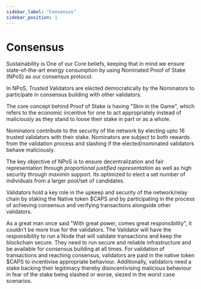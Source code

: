 ```yaml
---
sidebar_label: "Consensus"
sidebar_position: 1
---
```


# Consensus

Sustainability is One of our Core beliefs, keeping that in mind we ensure state-of-the-art energy consumption by using Nominated Proof of Stake (NPoS) as our consensus protocol.

In NPoS, Trusted Validators are elected democratically by the Nominators to participate in consensus building with other validators.

The core concept behind Proof of Stake is having "Skin in the Game", which refers to the economic incentive for one to act appropriately instead of maliciously as they stand to loose their stake in part or as a whole.

Nominators contribute to the security of the network by electing upto 16 trusted validators with their stake. Nominators are subject to both rewards from the validation process and slashing if the elected/nominated validators behave maliciously.

The key objective of NPoS is to ensure decentralization and fair representation through _proportional justified representation_ as well as high security through _maximin_ support. Its optimized to elect a set number of individuals from a larger pool/set of candidates.

Validators hold a key role in the upkeep and security of the network/relay chain by staking the Native token $CAPS and by participating in the process of achieving consensus and verifying transactions alongside other validators. 

As a great man once said "With great power, comes great responsibility", it couldn't be more true for the validators. The Validator will have the responsibility to run a Node that will validate transactions and keep the blockchain secure. They need to run secure and reliable infrastructure and be available for consensus building at all times. For validation of transactions and reaching consensus, validators are paid in the native token $CAPS to incentivise appropriate behaviour. Additionally, validators need a stake backing their legitimacy  thereby disincentivising malicious behaviour in fear of the stake being slashed or worse, siezed in the worst case scenarios.


